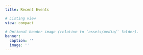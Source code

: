 ```yaml
---
title: Recent Events

# Listing view
view: compact

# Optional header image (relative to `assets/media/` folder).
banner:
  caption: ''
  image: ''
---
```


